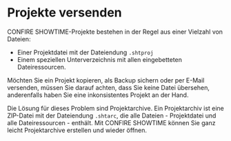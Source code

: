 # Projekte versenden

CONFIRE SHOWTIME-Projekte bestehen in der Regel aus einer Vielzahl von Dateien:

* Einer Projektdatei mit der Dateiendung `.shtproj`
* Einem speziellen Unterverzeichnis mit allen eingebetteten Dateiressourcen.

Möchten Sie ein Projekt kopieren, als Backup sichern oder per E-Mail versenden, müssen Sie darauf achten, dass Sie keine Datei übersehen, anderenfalls haben Sie eine inkonsistentes Projekt an der Hand. 

Die Lösung für dieses Problem sind Projektarchive. Ein Projektarchiv ist eine ZIP-Datei mit der Dateiendung `.shtarc`, die alle Dateien - Projektdatei und alle Dateiressourcen - enthält. Mit CONFIRE SHOWTIME können Sie ganz leicht Projektarchive erstellen und wieder öffnen. 